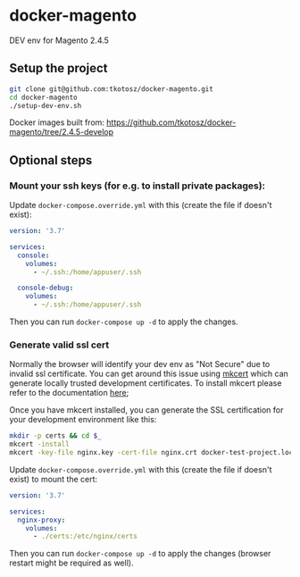 # docker-magento

DEV env for Magento 2.4.5

## Setup the project

```sh
git clone git@github.com:tkotosz/docker-magento.git
cd docker-magento
./setup-dev-env.sh
```

Docker images built from: https://github.com/tkotosz/docker-magento/tree/2.4.5-develop

## Optional steps

### Mount your ssh keys (for e.g. to install private packages):

Update `docker-compose.override.yml` with this (create the file if doesn't exist):
```yml
version: '3.7'

services:
  console:
    volumes:
      - ~/.ssh:/home/appuser/.ssh

  console-debug:
    volumes:
      - ~/.ssh:/home/appuser/.ssh
```
Then you can run `docker-compose up -d` to apply the changes.

### Generate valid ssl cert

Normally the browser will identify your dev env as "Not Secure" due to invalid ssl certificate.
You can get around this issue using [mkcert](https://github.com/FiloSottile/mkcert) which can generate locally trusted development certificates.
To install mkcert please refer to the documentation [here](https://github.com/FiloSottile/mkcert#installation);

Once you have mkcert installed, you can generate the SSL certification for your development environment like this:
```bash
mkdir -p certs && cd $_
mkcert -install
mkcert -key-file nginx.key -cert-file nginx.crt docker-test-project.local *.docker-test-project.local
```

Update `docker-compose.override.yml` with this (create the file if doesn't exist) to mount the cert:
```yml
version: '3.7'

services:
  nginx-proxy:
    volumes:
      - ./certs:/etc/nginx/certs
```
Then you can run `docker-compose up -d` to apply the changes (browser restart might be required as well).
